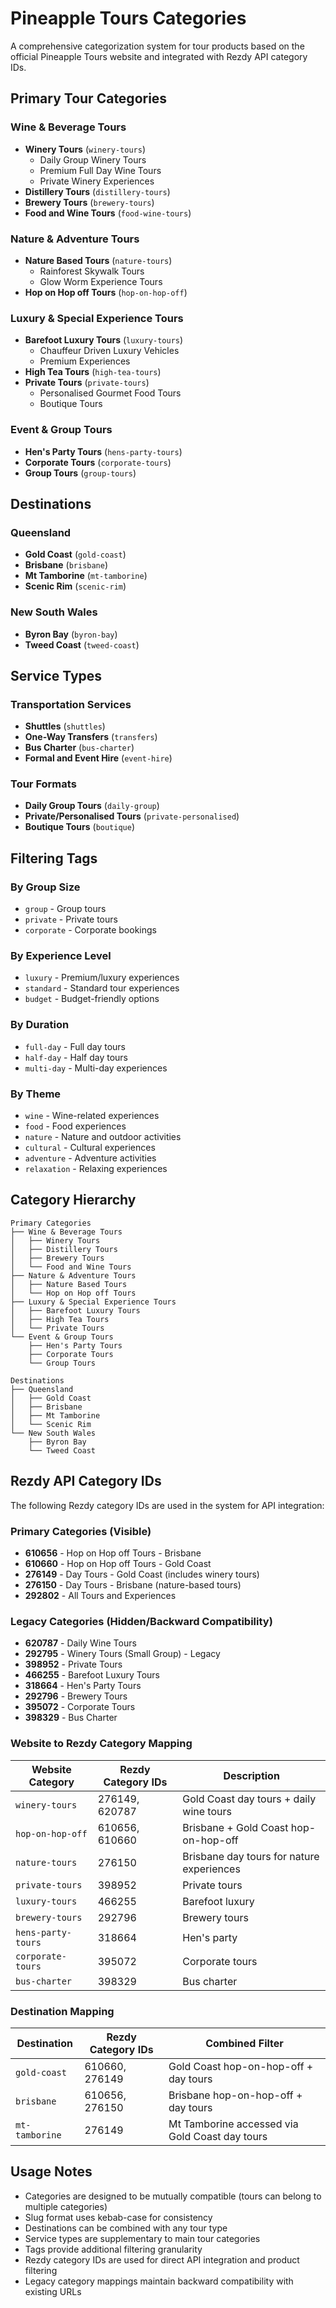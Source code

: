 # Pineapple Tours Categories

A comprehensive categorization system for tour products based on the official Pineapple Tours website and integrated with Rezdy API category IDs.

## Primary Tour Categories

### Wine & Beverage Tours
- **Winery Tours** (`winery-tours`)
  - Daily Group Winery Tours
  - Premium Full Day Wine Tours
  - Private Winery Experiences
- **Distillery Tours** (`distillery-tours`)
- **Brewery Tours** (`brewery-tours`)
- **Food and Wine Tours** (`food-wine-tours`)

### Nature & Adventure Tours
- **Nature Based Tours** (`nature-tours`)
  - Rainforest Skywalk Tours
  - Glow Worm Experience Tours
- **Hop on Hop off Tours** (`hop-on-hop-off`)

### Luxury & Special Experience Tours
- **Barefoot Luxury Tours** (`luxury-tours`)
  - Chauffeur Driven Luxury Vehicles
  - Premium Experiences
- **High Tea Tours** (`high-tea-tours`)
- **Private Tours** (`private-tours`)
  - Personalised Gourmet Food Tours
  - Boutique Tours

### Event & Group Tours
- **Hen's Party Tours** (`hens-party-tours`)
- **Corporate Tours** (`corporate-tours`)
- **Group Tours** (`group-tours`)

## Destinations

### Queensland
- **Gold Coast** (`gold-coast`)
- **Brisbane** (`brisbane`)
- **Mt Tamborine** (`mt-tamborine`)
- **Scenic Rim** (`scenic-rim`)

### New South Wales
- **Byron Bay** (`byron-bay`)
- **Tweed Coast** (`tweed-coast`)

## Service Types

### Transportation Services
- **Shuttles** (`shuttles`)
- **One-Way Transfers** (`transfers`)
- **Bus Charter** (`bus-charter`)
- **Formal and Event Hire** (`event-hire`)

### Tour Formats
- **Daily Group Tours** (`daily-group`)
- **Private/Personalised Tours** (`private-personalised`)
- **Boutique Tours** (`boutique`)

## Filtering Tags

### By Group Size
- `group` - Group tours
- `private` - Private tours
- `corporate` - Corporate bookings

### By Experience Level
- `luxury` - Premium/luxury experiences
- `standard` - Standard tour experiences
- `budget` - Budget-friendly options

### By Duration
- `full-day` - Full day tours
- `half-day` - Half day tours
- `multi-day` - Multi-day experiences

### By Theme
- `wine` - Wine-related experiences
- `food` - Food experiences
- `nature` - Nature and outdoor activities
- `cultural` - Cultural experiences
- `adventure` - Adventure activities
- `relaxation` - Relaxing experiences

## Category Hierarchy

```
Primary Categories
├── Wine & Beverage Tours
│   ├── Winery Tours
│   ├── Distillery Tours
│   ├── Brewery Tours
│   └── Food and Wine Tours
├── Nature & Adventure Tours
│   ├── Nature Based Tours
│   └── Hop on Hop off Tours
├── Luxury & Special Experience Tours
│   ├── Barefoot Luxury Tours
│   ├── High Tea Tours
│   └── Private Tours
└── Event & Group Tours
    ├── Hen's Party Tours
    ├── Corporate Tours
    └── Group Tours

Destinations
├── Queensland
│   ├── Gold Coast
│   ├── Brisbane
│   ├── Mt Tamborine
│   └── Scenic Rim
└── New South Wales
    ├── Byron Bay
    └── Tweed Coast
```

## Rezdy API Category IDs

The following Rezdy category IDs are used in the system for API integration:

### Primary Categories (Visible)
- **610656** - Hop on Hop off Tours - Brisbane
- **610660** - Hop on Hop off Tours - Gold Coast  
- **276149** - Day Tours - Gold Coast (includes winery tours)
- **276150** - Day Tours - Brisbane (nature-based tours)
- **292802** - All Tours and Experiences

### Legacy Categories (Hidden/Backward Compatibility)
- **620787** - Daily Wine Tours
- **292795** - Winery Tours (Small Group) - Legacy
- **398952** - Private Tours
- **466255** - Barefoot Luxury Tours
- **318664** - Hen's Party Tours
- **292796** - Brewery Tours
- **395072** - Corporate Tours
- **398329** - Bus Charter

### Website to Rezdy Category Mapping
| Website Category | Rezdy Category IDs | Description |
|------------------|-------------------|-------------|
| `winery-tours` | 276149, 620787 | Gold Coast day tours + daily wine tours |
| `hop-on-hop-off` | 610656, 610660 | Brisbane + Gold Coast hop-on-hop-off |
| `nature-tours` | 276150 | Brisbane day tours for nature experiences |
| `private-tours` | 398952 | Private tours |
| `luxury-tours` | 466255 | Barefoot luxury |
| `brewery-tours` | 292796 | Brewery tours |
| `hens-party-tours` | 318664 | Hen's party |
| `corporate-tours` | 395072 | Corporate tours |
| `bus-charter` | 398329 | Bus charter |

### Destination Mapping
| Destination | Rezdy Category IDs | Combined Filter |
|-------------|-------------------|-----------------|
| `gold-coast` | 610660, 276149 | Gold Coast hop-on-hop-off + day tours |
| `brisbane` | 610656, 276150 | Brisbane hop-on-hop-off + day tours |
| `mt-tamborine` | 276149 | Mt Tamborine accessed via Gold Coast day tours |

## Usage Notes

- Categories are designed to be mutually compatible (tours can belong to multiple categories)
- Slug format uses kebab-case for consistency
- Destinations can be combined with any tour type
- Service types are supplementary to main tour categories
- Tags provide additional filtering granularity
- Rezdy category IDs are used for direct API integration and product filtering
- Legacy category mappings maintain backward compatibility with existing URLs